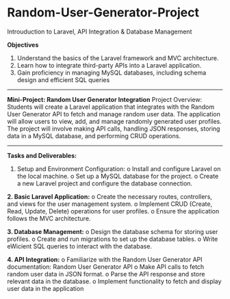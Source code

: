 # Random-User-Generator-Project
Introuduction to Laravel, API Integration & Database Management

**Objectives**
1)  Understand the basics of the Laravel framework and MVC architecture.
2)  Learn how to integrate third-party APIs into a Laravel application.
3)  Gain proficiency in managing MySQL databases, including schema design 
and efficient SQL queries

----------------------------------------------------------------------------------------------------

**Mini-Project: Random User Generator Integration**
Project Overview: Students will create a Laravel application that integrates with the 
Random User Generator API to fetch and manage random user data. The application 
will allow users to view, add, and manage randomly generated user profiles. The project 
will involve making API calls, handling JSON responses, storing data in a MySQL 
database, and performing CRUD operations.

----------------------------------------------------------------------------------------------------

**Tasks and Deliverables:**
1. Setup and Environment Configuration:
  o Install and configure Laravel on the local machine.
  o Set up a MySQL database for the project.
  o Create a new Laravel project and configure the database connection.

**2. Basic Laravel Application:**
  o Create the necessary routes, controllers, and views for the user 
  management system.
  o Implement CRUD (Create, Read, Update, Delete) operations for user 
  profiles.
  o Ensure the application follows the MVC architecture.

**3. Database Management:**
  o Design the database schema for storing user profiles.
  o Create and run migrations to set up the database tables.
  o Write eWicient SQL queries to interact with the database.

**4. API Integration:**
  o Familiarize with the Random User Generator API documentation: Random 
  User Generator API
  o Make API calls to fetch random user data in JSON format.
  o Parse the API response and store relevant data in the database.
  o Implement functionality to fetch and display user data in the application
